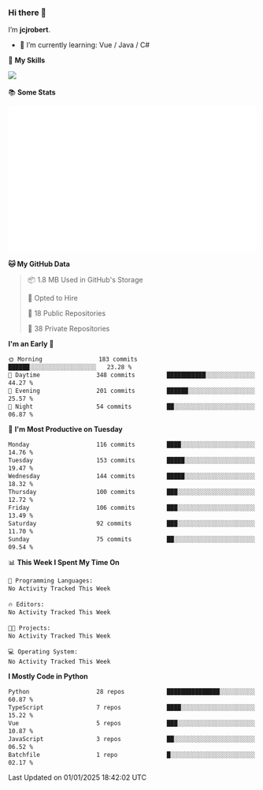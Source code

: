 ### Hi there 👋

I’m **jcjrobert**.

- 🌱 I’m currently learning: Vue / Java / C#

🌟 **My Skills**

![](https://img.shields.io/badge/-Python-3e74a2?style=flat-square&logo=Python&logoColor=fff)

📚 **Some Stats**

![](https://github.com/jcjrobert/github-stats/blob/master/generated/overview.svg)

<!--START_SECTION:waka-->
**🐱 My GitHub Data** 

> 📦 1.8 MB Used in GitHub's Storage 
 > 
> 💼 Opted to Hire
 > 
> 📜 18 Public Repositories 
 > 
> 🔑 38 Private Repositories 
 > 
**I'm an Early 🐤** 

```text
🌞 Morning                183 commits         ██████░░░░░░░░░░░░░░░░░░░   23.28 % 
🌆 Daytime                348 commits         ███████████░░░░░░░░░░░░░░   44.27 % 
🌃 Evening                201 commits         ██████░░░░░░░░░░░░░░░░░░░   25.57 % 
🌙 Night                  54 commits          ██░░░░░░░░░░░░░░░░░░░░░░░   06.87 % 
```
📅 **I'm Most Productive on Tuesday** 

```text
Monday                   116 commits         ████░░░░░░░░░░░░░░░░░░░░░   14.76 % 
Tuesday                  153 commits         █████░░░░░░░░░░░░░░░░░░░░   19.47 % 
Wednesday                144 commits         █████░░░░░░░░░░░░░░░░░░░░   18.32 % 
Thursday                 100 commits         ███░░░░░░░░░░░░░░░░░░░░░░   12.72 % 
Friday                   106 commits         ███░░░░░░░░░░░░░░░░░░░░░░   13.49 % 
Saturday                 92 commits          ███░░░░░░░░░░░░░░░░░░░░░░   11.70 % 
Sunday                   75 commits          ██░░░░░░░░░░░░░░░░░░░░░░░   09.54 % 
```


📊 **This Week I Spent My Time On** 

```text
💬 Programming Languages: 
No Activity Tracked This Week

🔥 Editors: 
No Activity Tracked This Week

🐱‍💻 Projects: 
No Activity Tracked This Week

💻 Operating System: 
No Activity Tracked This Week
```

**I Mostly Code in Python** 

```text
Python                   28 repos            ███████████████░░░░░░░░░░   60.87 % 
TypeScript               7 repos             ████░░░░░░░░░░░░░░░░░░░░░   15.22 % 
Vue                      5 repos             ███░░░░░░░░░░░░░░░░░░░░░░   10.87 % 
JavaScript               3 repos             ██░░░░░░░░░░░░░░░░░░░░░░░   06.52 % 
Batchfile                1 repo              █░░░░░░░░░░░░░░░░░░░░░░░░   02.17 % 
```




 Last Updated on 01/01/2025 18:42:02 UTC
<!--END_SECTION:waka-->
